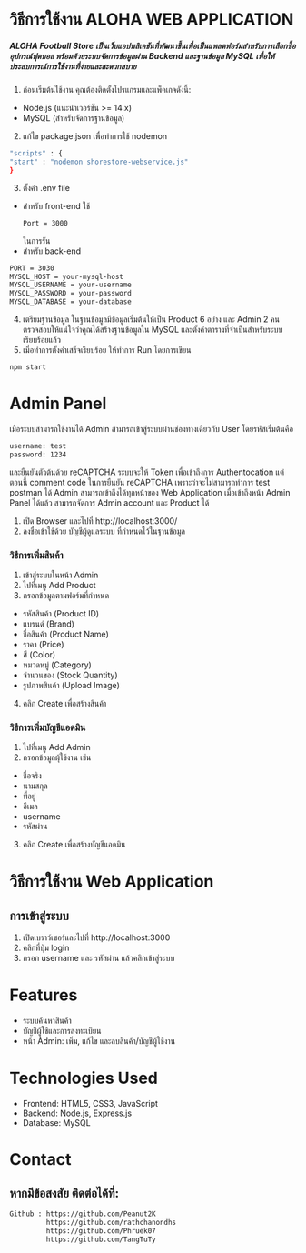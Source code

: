 # วิธีการใช้งาน ALOHA WEB APPLICATION
##### ALOHA Football Store เป็นเว็บแอปพลิเคชันที่พัฒนาขึ้นเพื่อเป็นแพลตฟอร์มสำหรับการเลือกซื้ออุปกรณ์ฟุตบอล พร้อมด้วยระบบจัดการข้อมูลผ่าน Backend และฐานข้อมูล MySQL เพื่อให้ประสบการณ์การใช้งานที่ง่ายและสะดวกสบาย

1. ก่อนเริ่มต้นใช้งาน คุณต้องติดตั้งโปรแกรมและแพ็คเกจดังนี้:
* Node.js (แนะนำเวอร์ชัน >= 14.x)
* MySQL (สำหรับจัดการฐานข้อมูล)

2. แก้ไข package.json เพื่อทำการใช้ nodemon
``` bash
"scripts" : {
"start" : "nodemon shorestore-webservice.js"
}
```
3. ตั้งค่า .env file
* สำหรับ front-end ใช้
  ``` bash
  Port = 3000
  ```
  ในการรัน
* สำหรับ back-end
``` bash
PORT = 3030
MYSQL_HOST = your-mysql-host
MYSQL_USERNAME = your-username
MYSQL_PASSWORD = your-password
MYSQL_DATABASE = your-database
```

4. เตรียมฐานข้อมูล
  ในฐานข้อมูลมีข้อมูลเริ่มต้นให้เป็น Product 6 อย่าง และ Admin 2 คน
  ตรวจสอบให้แน่ใจว่าคุณได้สร้างฐานข้อมูลใน MySQL และตั้งค่าตารางที่จำเป็นสำหรับระบบเรียบร้อยแล้ว
6. เมื่อทำการตั้งค่าเสร็จเรียบร้อย ให้ทำการ Run โดยการเขียน
``` bash
npm start
```   

# Admin Panel
เมื่อระบบสามารถใช้งานได้ Admin สามารถเข้าสู่ระบบผ่านช่องทางเดียวกับ User โดยรหัสเริ่มต้นคือ
``` bash
username: test
password: 1234
```
และยืนยันตัวต้นด้วย reCAPTCHA ระบบจะให้ Token เพื่อเข้าถึงการ Authentocation แต่ตอนนี้ comment code ในการยืนยัน reCAPTCHA
เพราะว่าจะไม่สามารถทำการ test postman ได้
Admin สามารถเข้าถึงได้ทุกหน้าของ Web Application
เมื่อเข้าถึงหน้า Admin Panel ได้แล้ว สามารถจัดการ Admin account และ Product ได้

1. เปิด Browser และไปที่ http://localhost:3000/
2. ลงชื่อเข้าใช้ด้วย บัญชีผู้ดูแลระบบ ที่กำหนดไว้ในฐานข้อมูล

### วิธีการเพิ่มสินค้า
1. เข้าสู่ระบบในหน้า Admin
2. ไปที่เมนู Add Product
3. กรอกข้อมูลตามฟอร์มที่กำหนด
* รหัสสินค้า (Product ID)
* แบรนด์ (Brand)
* ชื่อสินค้า (Product Name)
* ราคา (Price)
* สี (Color)
* หมวดหมู่ (Category)
* จำนวนของ (Stock Quantity)
* รูปภาพสินค้า (Upload Image)
4. คลิก Create เพื่อสร้างสินค้า

### วิธีการเพิ่มบัญชีแอดมิน
1. ไปที่เมนู Add Admin
2. กรอกข้อมูลผุ้ใช้งาน เช่น
* ชื่อจริง
* นามสกุล
* ที่อยู่
* อีเมล
* username
* รหัสผ่าน
3. คลิก Create เพื่อสร้างบัญชีแอดมิน

# วิธีการใช้งาน Web Application
## การเข้าสู่ระบบ
1. เปิดเบราว์เซอร์และไปที่ http://localhost:3000
2. คลิกที่ปุ่ม login
3. กรอก username และ รหัสผ่าน แล้วคลิกเข้าสู่ระบบ

# Features
* ระบบค้นหาสินค้า
* บัญชีผู้ใช้และการลงทะเบียน
* หน้า Admin: เพิ่ม, แก้ไข และลบสินค้า/บัญชีผู้ใช้งาน

# Technologies Used
* Frontend: HTML5, CSS3, JavaScript
* Backend: Node.js, Express.js
* Database: MySQL

# Contact
## หากมีข้อสงสัย ติดต่อได้ที่:
``` bash
Github : https://github.com/Peanut2K
         https://github.com/rathchanondhs
         https://github.com/Phruek07
         https://github.com/TangTuTy
```
